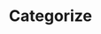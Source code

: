 ---
title: Categorize
layout: DemoLayout
sidebar: false
navbar: false
pageClass: customDemoPage
pie: "@pie-element/categorize@2.7.2"
model:
    id: '1'
    element: categorize-element
    choices:
    - id: '1'
      content: '! Choice 1 <span data-latex="">\(\frac{2}{1}\)</span>'
    - id: '2'
      content: Choice 2 <span data-latex="">\(\frac{3}{1}\)</span>
    - id: '3'
      content: Choice 3
    - id: '4'
      content: Choice 4
    categories:
    - id: '1'
      label: Category 1
    - id: '2'
      label: Category 2
    correctResponse:
    - {}
    feedback:
      correct:
        type: default
        default: Correct
      incorrect:
        type: default
        default: Incorrect
      partial:
        type: default
        default: Nearly
    scoring:
      weighting:
        enabled: true
        rules:
        - category: '1'
          points: 1
        - category: '2'
          points: 1
      partial:
        enabled: true
        rules:
        - category: '1'
          rules:
          - count: 1
            percent: 50
          - count: 2
            percent: 100
        - category: '2'
          rules: []
    config:
      choices:
        columns: 2
        position: above
        label: Here are the choices \(\frac{1}{2}\)
        shuffle: false
      categories:
        columns: 2
---